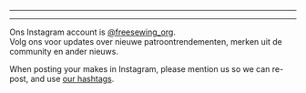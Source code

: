 - - -
- - -

Ons Instagram account is [@freesewing\_org](https://instagram.com/freesewing_org).  
Volg ons voor updates over nieuwe patroontrendementen, merken uit de community en ander nieuws.

When posting your makes in Instagram, please mention us so we can re-post, and use [our hashtags](/community/hashtags/).
